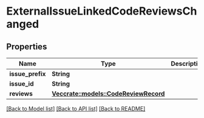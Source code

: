 # ExternalIssueLinkedCodeReviewsChanged

## Properties

Name | Type | Description | Notes
------------ | ------------- | ------------- | -------------
**issue_prefix** | **String** |  | 
**issue_id** | **String** |  | 
**reviews** | [**Vec<crate::models::CodeReviewRecord>**](CodeReviewRecord.md) |  | 

[[Back to Model list]](../README.md#documentation-for-models) [[Back to API list]](../README.md#documentation-for-api-endpoints) [[Back to README]](../README.md)



